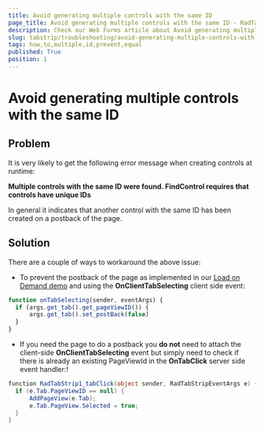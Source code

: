 ```yaml
---
title: Avoid generating multiple controls with the same ID
page_title: Avoid generating multiple controls with the same ID - RadTabStrip
description: Check our Web Forms article about Avoid generating multiple controls with the same ID.
slug: tabstrip/troubleshooting/avoid-generating-multiple-controls-with-the-same-id
tags: how,to,multiple,id,prevent,equal
published: True
position: 1
---
```


# Avoid generating multiple controls with the same ID



## Problem

It is very likely to get the following error message when creating controls at runtime:

**Multiple controls with the same ID were found. FindControl requires that controls have unique IDs**

In general it indicates that another control with the same ID has been created on a postback of the page.


## Solution

There are a couple of ways to workaround the above issue:

* To prevent the postback of the page as implemented in our [Load on Demand demo](https://demos.telerik.com/aspnet-ajax/tabstrip/examples/applicationscenarios/loadondemand/defaultcs.aspx) and using the **OnClientTabSelecting** client side event:

````JavaScript
function onTabSelecting(sender, eventArgs) {
  if (args.get_tab().get_pageViewID()) {
      args.get_tab().set_postBack(false)
  }
}
````

* If you need the page to do a postback you **do not** need to attach the client-side **OnClientTabSelecting** event but simply need to check if there is already an existing PageViewId in the **OnTabClick** server side event handler:!

````C#
function RadTabStrip1_tabClick(object sender, RadTabStripEventArgs e) {
  if (e.Tab.PageViewID == null) {
      AddPageView(e.Tab);
	  e.Tab.PageView.Selected = true;
  }
}
````

